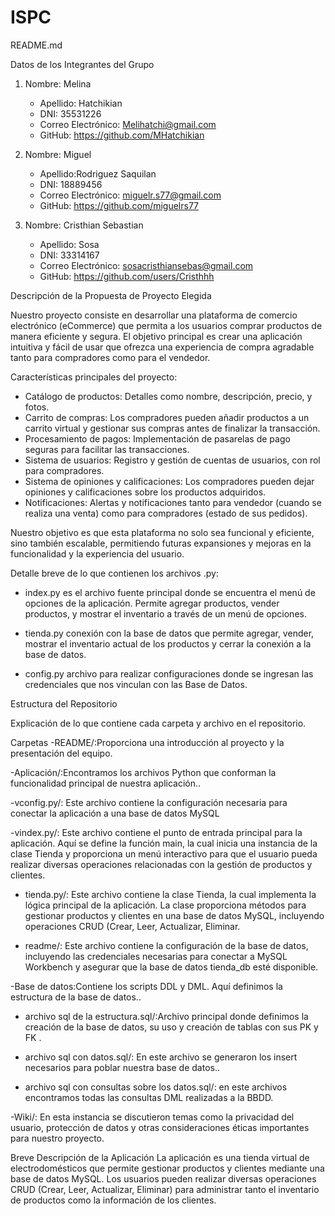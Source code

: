 # ISPC

README.md

Datos de los Integrantes del Grupo

1. Nombre: Melina 
   - Apellido: Hatchikian
   - DNI: 35531226
   - Correo Electrónico: Melihatchi@gmail.com
   - GitHub: https://github.com/MHatchikian

2. Nombre: Miguel 
   - Apellido:Rodriguez Saquilan
   - DNI: 18889456
   - Correo Electrónico: miguelr.s77@gmail.com
   - GitHub: https://github.com/miguelrs77

3. Nombre: Cristhian Sebastian
   - Apellido: Sosa
   - DNI: 33314167
   - Correo Electrónico: sosacristhiansebas@gmail.com
   - GitHub: https://github.com/users/Cristhhh

Descripción de la Propuesta de Proyecto Elegida

Nuestro proyecto consiste en desarrollar una plataforma de comercio electrónico (eCommerce) que permita a los usuarios comprar productos de manera eficiente y segura. El objetivo principal es crear una aplicación intuitiva y fácil de usar que ofrezca una experiencia de compra agradable tanto para compradores como para el vendedor.

Características principales del proyecto:

- Catálogo de productos: Detalles como nombre, descripción, precio, y fotos.
- Carrito de compras: Los compradores pueden añadir productos a un carrito virtual y gestionar sus compras antes de finalizar la transacción.
- Procesamiento de pagos: Implementación de pasarelas de pago seguras para facilitar las transacciones.
- Sistema de usuarios: Registro y gestión de cuentas de usuarios, con rol para compradores.
- Sistema de opiniones y calificaciones: Los compradores pueden dejar opiniones y calificaciones sobre los productos adquiridos.
- Notificaciones: Alertas y notificaciones tanto para vendedor (cuando se realiza una venta) como para compradores (estado de sus pedidos).


Nuestro objetivo es que esta plataforma no solo sea funcional y eficiente, sino también escalable, permitiendo futuras expansiones y mejoras en la funcionalidad y la experiencia del usuario.

Detalle breve de lo que contienen los archivos .py:

- index.py es el archivo fuente principal donde se encuentra el menú de opciones de la aplicación. Permite agregar productos, vender productos, y mostrar el inventario a través de un menú de opciones.

- tienda.py conexión con la base de datos que permite agregar, vender, mostrar el inventario actual de los productos y cerrar la conexión a la base de datos.

- config.py archivo para realizar configuraciones donde se ingresan las credenciales que nos vinculan con las Base de Datos.

Estructura del Repositorio

Explicación de lo que contiene cada carpeta y archivo en el repositorio.

Carpetas
-README/:Proporciona una introducción al proyecto y la presentación del equipo.

-Aplicación/:Encontramos los archivos Python que conforman la funcionalidad principal de nuestra aplicación..

  -vconfig.py/: Este archivo contiene la configuración necesaria para conectar la aplicación a una base de datos MySQL
  
  -vindex.py/: Este archivo contiene el punto de entrada principal para la aplicación. Aquí se define la función main, la cual inicia una instancia de la clase Tienda y proporciona un menú interactivo para que el usuario pueda realizar diversas operaciones relacionadas con la gestión de productos y clientes.
  
  - tienda.py/: Este archivo contiene la clase Tienda, la cual implementa la lógica principal de la aplicación. La clase proporciona métodos para gestionar productos y clientes en una base de datos MySQL, incluyendo operaciones CRUD (Crear, Leer, Actualizar, Eliminar.
    
  - readme/: Este archivo contiene la configuración de la base de datos, incluyendo las credenciales necesarias para conectar a MySQL Workbench y asegurar que la base de datos tienda_db esté disponible. 

-Base de datos:Contiene los scripts DDL y DML. Aquí definimos la estructura de la base de datos..
  - archivo sql de la estructura.sql/:Archivo principal donde definimos la creación de la base de datos, su uso y creación de tablas con sus PK y FK .
    
  - archivo sql con datos.sql/: En este archivo se generaron los insert necesarios para poblar nuestra base de datos..
    
  - archivo sql con consultas sobre los datos.sql/: en este archivos encontramos todas las consultas DML realizadas a la BBDD.

-Wiki/: En esta instancia se discutieron temas como la privacidad del usuario, protección de datos y otras consideraciones éticas importantes para nuestro proyecto.

Breve Descripción de la Aplicación
La aplicación es una tienda virtual de electrodomésticos que permite gestionar productos y clientes mediante una base de datos MySQL. Los usuarios pueden realizar diversas operaciones CRUD (Crear, Leer, Actualizar, Eliminar) para administrar tanto el inventario de productos como la información de los clientes.


